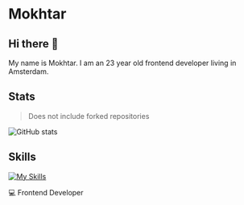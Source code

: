 
# Mokhtar
## Hi there 👋

My name is Mokhtar. I am an 23 year old frontend developer living in Amsterdam. 

## Stats
>Does not include forked repositories

![GitHub stats](https://github-readme-stats.vercel.app/api?username=MokhtarAkle&theme=tokyonight\&include_all_commits=true)


## Skills
[![My Skills](https://skillicons.dev/icons?i=html,css,js,nextjs,svelte&perline=6)](https://skillicons.dev)


💻 Frontend Developer
